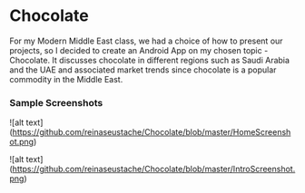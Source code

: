 # Chocolate

For my Modern Middle East class, we had a choice of how to present our projects, so I decided to create an Android App on my chosen topic - Chocolate.  It discusses chocolate in different regions such as Saudi Arabia and the UAE and associated market trends since chocolate is a popular commodity in the Middle East.

### Sample Screenshots
![alt text] (https://github.com/reinaseustache/Chocolate/blob/master/HomeScreenshot.png)

![alt text] (https://github.com/reinaseustache/Chocolate/blob/master/IntroScreenshot.png)
